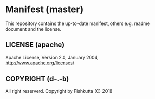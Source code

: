 # Manifest (master)
This repository contains the up-to-date manifest, others e.g. readme document and the license.
## LICENSE (apache)
Apache License, Version 2.0, January 2004, http://www.apache.org/licenses/
## COPYRIGHT (d-.-b)
All right reserverd. Copyright by Fishkutta (C) 2018


  
